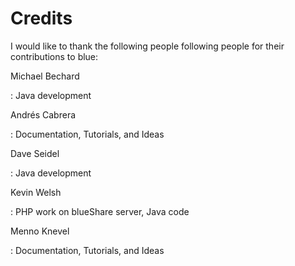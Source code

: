 Credits
=======

I would like to thank the following people following people for their
contributions to blue:

Michael Bechard

:   Java development

Andrés Cabrera

:   Documentation, Tutorials, and Ideas

Dave Seidel

:   Java development

Kevin Welsh

:   PHP work on blueShare server, Java code

Menno Knevel

:   Documentation, Tutorials, and Ideas
